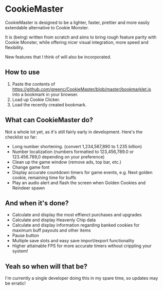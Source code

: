 CookieMaster
=============

CookieMaster is designed to be a lighter, faster, prettier and more easily extendable alternative to Cookie Monster.

It is (being) written from scratch and aims to bring rough feature parity with Cookie Monster, while offering nicer visual integration, more speed and flexibility.

New features that I think of will also be incorporated.

How to use
----------

1. Paste the contents of https://github.com/greenc/CookieMaster/blob/master/bookmarklet.js into a bookmark in your browser.
2. Load up Cookie Clicker.
3. Load the recently created bookmark.

What can CookieMaster do?
---------------------------

Not a whole lot yet, as it's still fairly early in development. Here's the checklist so far:

 - Long number shortening. (convert 1,234,567,890 to 1.235 billion)
 - Number localization (numbers formatted to 123,456,789.0 or 123.456.789,0 depending on your preference)
 - Clean up the game window (remove ads, top bar, etc.)
 - Change game font
 - Display accurate countdown timers for game events, e.g. Next golden cookie, remaining time for buffs
 - Play an audio alert and flash the screen when Golden Cookies and Reindeer spawn

And when it's done?
-----------

 - Calculate and display the most effienct purchases and upgrades
 - Calculate and display Heavenly Chip data
 - Calculate and display information regarding banked cookies for maximum buff payouts and other items
 - Pause button
 - Multiple save slots and easy save import/export functionality
 - Higher attainable FPS for more accurate timers without crippling your system!

Yeah so when will that be?
-----------

I'm currently a single developer doing this in my spare time, so updates may be erratic!
